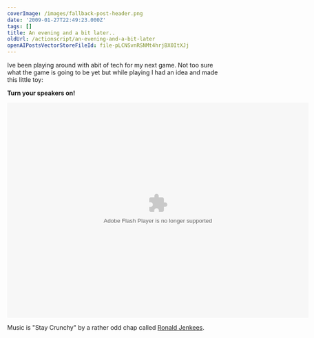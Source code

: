 ```yaml
---
coverImage: /images/fallback-post-header.png
date: '2009-01-27T22:49:23.000Z'
tags: []
title: An evening and a bit later..
oldUrl: /actionscript/an-evening-and-a-bit-later
openAIPostsVectorStoreFileId: file-pLCNSvnRSNMt4hrjBX0ItXJj
---
```


Ive been playing around with abit of tech for my next game. Not too sure what the game is going to be yet but while playing I had an idea and made this little toy:

**Turn your speakers on!**

[](https:///flash/audioeq/AudioEq.swf)<object width="700" height="500" data="/flash/audioeq/AudioEq.swf" type="application/x-shockwave-flash"><param name="src" value="/flash/audioeq/AudioEq.swf" /><param name="bgcolor" value="#ffffff" /></object>

Music is "Stay Crunchy" by a rather odd chap called [Ronald Jenkees](https://www.ronaldjenkees.com/).
